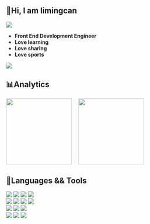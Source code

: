 <h2>👋Hi, I am limingcan </h2>

<img src="https://readme-typing-svg.demolab.com/?lines=limingcan%20%2B%3D%20work%20hard%20%2Blucky&duration=7000" />

- **Front End Development Engineer**
- **Love learning**
- **Love sharing**
- **Love sports**

<img src="https://visitor-badge.glitch.me/badge?page_id=limingcan526.limingcan562" />


<h2>📊Analytics</h2>
<div>
<img height="180" src="https://github-readme-stats.vercel.app/api?username=limingcan562&hide_title=false&include_all_commits=true&hide_border=false&show_icons=true&theme=onedark" /><spa>&ensp;&ensp;</span>
<img height="180" src="https://github-readme-stats.vercel.app/api/top-langs/?username=limingcan562&layout=compact&hide_title=false&theme=onedark" />
</div>



<h2>🚀Languages && Tools</h2>
<div algin="center">
    <img src="https://img.shields.io/badge/HTML5-E34F26?style=for-the-badge&logo=html5&logoColor=white" />
    <img src="https://img.shields.io/badge/CSS3-1572B6?style=for-the-badge&logo=css3&logoColor=white" />
    <img src="https://img.shields.io/badge/-LESS-1d365d?style=for-the-badge&logo=less&logoColor=white"/>
    <img src="https://img.shields.io/badge/JavaScript-F7DF1E?style=for-the-badge&logo=javascript&logoColor=black">
    </br>
    <img src="https://img.shields.io/badge/Vue.js-35495E?style=for-the-badge&logo=vue.js&logoColor=4FC08D" />
    <img src="https://img.shields.io/badge/React-black?style=for-the-badge&logo=react&logoColor=61DAFB" />
    <img src="https://img.shields.io/badge/Node.js-43853D?style=for-the-badge&logo=node.js&logoColor=white">
    <img src="https://img.shields.io/badge/nuxt-35495E?style=for-the-badge&logo=nuxt.js&logoColor=4FC08D">
    </br>
    <img src="https://img.shields.io/badge/Webpack-informational?style=for-the-badge&logo=webpack&logoColor=white">
    <img src="https://img.shields.io/badge/Rollup-orange?style=for-the-badge&logo=rollup.js&logoColor=white">
    <img src="https://img.shields.io/badge/Babel-black?style=for-the-badge&logo=babel&logoColor=yellow">
    </br>
    <img src="https://img.shields.io/badge/Git-f14e32?style=for-the-badge&logo=Git&logoColor=white">
    <img src="https://img.shields.io/badge/yarn-0688f3?style=for-the-badge&logo=yarn&logoColor=white">
    <img src="https://img.shields.io/badge/npm-c12127?style=for-the-badge&logo=npm&logoColor=white">
    
</div>
